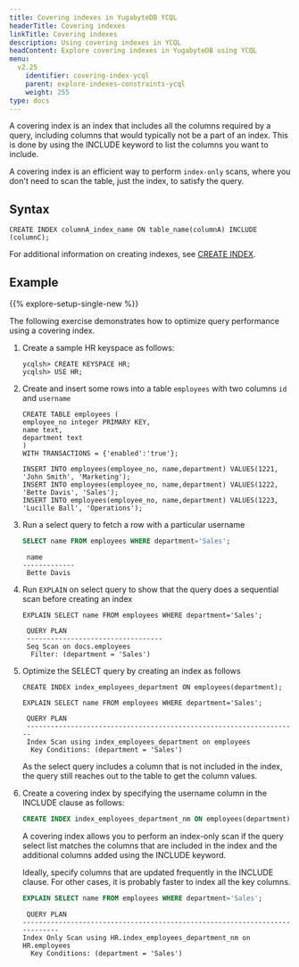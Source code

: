 ```yaml
---
title: Covering indexes in YugabyteDB YCQL
headerTitle: Covering indexes
linkTitle: Covering indexes
description: Using covering indexes in YCQL
headContent: Explore covering indexes in YugabyteDB using YCQL
menu:
  v2.25
    identifier: covering-index-ycql
    parent: explore-indexes-constraints-ycql
    weight: 255
type: docs
---
```


A covering index is an index that includes all the columns required by a query, including columns that would typically not be a part of an index. This is done by using the INCLUDE keyword to list the columns you want to include.

A covering index is an efficient way to perform `index-only` scans, where you don't need to scan the table, just the index, to satisfy the query.

## Syntax

```cql
CREATE INDEX columnA_index_name ON table_name(columnA) INCLUDE (columnC);
```

For additional information on creating indexes, see [CREATE INDEX](../../../../api/ycql/ddl_create_index/).

## Example

{{% explore-setup-single-new %}}

The following exercise demonstrates how to optimize query performance using a covering index.

1. Create a sample HR keyspace as follows:

    ```cql
    ycqlsh> CREATE KEYSPACE HR;
    ycqlsh> USE HR;
    ```

1. Create and insert some rows into a table `employees` with two columns `id` and `username`

    ```cql
    CREATE TABLE employees (
    employee_no integer PRIMARY KEY,
    name text,
    department text
    )
    WITH TRANSACTIONS = {'enabled':'true'};
    ```

    ```cql
    INSERT INTO employees(employee_no, name,department) VALUES(1221, 'John Smith', 'Marketing');
    INSERT INTO employees(employee_no, name,department) VALUES(1222, 'Bette Davis', 'Sales');
    INSERT INTO employees(employee_no, name,department) VALUES(1223, 'Lucille Ball', 'Operations');
    ```

1. Run a select query to fetch a row with a particular username

    ```sql
    SELECT name FROM employees WHERE department='Sales';
    ```

    ```output
     name
    -------------
     Bette Davis
    ```

1. Run `EXPLAIN` on select query to show that the query does a sequential scan before creating an index

    ```cql
    EXPLAIN SELECT name FROM employees WHERE department='Sales';
    ```

    ```output
     QUERY PLAN
     ----------------------------------
     Seq Scan on docs.employees
      Filter: (department = 'Sales')
    ```

1. Optimize the SELECT query by creating an index as follows

    ```cql
    CREATE INDEX index_employees_department ON employees(department);
    ```

    ```cql
    EXPLAIN SELECT name FROM employees WHERE department='Sales';
    ```

    ```output
     QUERY PLAN
     --------------------------------------------------------------------
     Index Scan using index_employees_department on employees
      Key Conditions: (department = 'Sales')
    ```

   As the select query includes a column that is not included in the index, the query still reaches out to the table to get the column values.

1. Create a covering index by specifying the username column in the INCLUDE clause as follows:

    ```sql
    CREATE INDEX index_employees_department_nm ON employees(department) include(name);
    ```

    A covering index allows you to perform an index-only scan if the query select list matches the columns that are included in the index and the additional columns added using the INCLUDE keyword.

    Ideally, specify columns that are updated frequently in the INCLUDE clause. For other cases, it is probably faster to index all the key columns.

    ```sql
    EXPLAIN SELECT name FROM employees WHERE department='Sales';
    ```

    ```output
     QUERY PLAN
    ----------------------------------------------------------------------------
    Index Only Scan using HR.index_employees_department_nm on HR.employees
      Key Conditions: (department = 'Sales')
    ```
